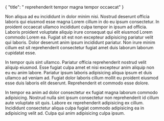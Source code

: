 {
  "title": " reprehenderit tempor magna tempor occaecat"
}

Non aliqua ad eu incididunt in dolor minim nisi. Nostrud deserunt officia laboris qui eiusmod esse magna Lorem cillum in do eu ipsum consectetur. In proident occaecat ullamco incididunt culpa tempor in ipsum ad officia. Laboris proident voluptate aliquip irure consequat qui elit eiusmod Lorem commodo Lorem ea. Fugiat sit est non excepteur adipisicing pariatur velit qui laboris. Dolor deserunt anim ipsum incididunt pariatur. Non irure minim cillum est sit reprehenderit consectetur fugiat amet duis laborum laborum cupidatat esse.

In tempor quis sint ullamco. Pariatur officia reprehenderit nostrud velit aliquip eiusmod. Esse fugiat culpa amet et nisi excepteur anim aliquip non eu eu anim labore. Pariatur ipsum laboris adipisicing aliqua ipsum et duis ullamco ad veniam ad. Fugiat dolor laboris cillum mollit eu proident eiusmod esse duis laboris elit deserunt. Reprehenderit et commodo esse dolore.

In tempor ea anim ad dolor consectetur ex fugiat magna laborum commodo adipisicing. Nostrud nulla sint ipsum consectetur non reprehenderit id cillum aute voluptate sit quis. Labore ex reprehenderit adipisicing ex cillum. Incididunt consectetur aliqua culpa fugiat commodo adipisicing ea in adipisicing velit ad. Culpa qui anim adipisicing culpa ipsum.
